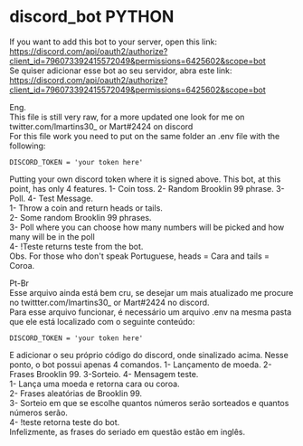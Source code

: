 # discord_bot PYTHON
If you want to add this bot to your server, open this link: https://discord.com/api/oauth2/authorize?client_id=796073392415572049&permissions=6425602&scope=bot  
Se quiser adicionar esse bot ao seu servidor, abra este link: https://discord.com/api/oauth2/authorize?client_id=796073392415572049&permissions=6425602&scope=bot


Eng.  
This file is still very raw, for a more updated one look for me on twitter.com/lmartins30_ or Mart#2424 on discord    
For this file work you need to put on the same folder an .env file with the following:   
  
    DISCORD_TOKEN = 'your token here'   

Putting your own discord token where it is signed above.
This bot, at this point, has only 4 features. 1- Coin toss. 2- Random Brooklin 99 phrase. 3- Poll. 4- Test Message.  
1- Throw a coin and return heads or tails.  
2- Some random Brooklin 99 phrases.  
3- Poll where you can choose how many numbers will be picked and how many will be in the poll  
4- !Teste returns teste from the bot.  
Obs. For those who don't speak Portuguese, heads = Cara and tails = Coroa.

Pt-Br  
Esse arquivo ainda está bem cru, se desejar um mais atualizado me procure no twittter.com/lmartins30_ or Mart#2424 no discord.  
Para esse arquivo funcionar, é necessário um arquivo .env na mesma pasta que ele está localizado com o seguinte conteúdo:

    DISCORD_TOKEN = 'your token here' 

E adicionar o seu próprio código do discord, onde sinalizado acima.
Nesse ponto, o bot possui apenas 4 comandos. 1- Lançamento de moeda. 2- Frases Brooklin 99. 3-Sorteio. 4- Mensagem teste.  
1- Lança uma moeda e retorna cara ou coroa.  
2- Frases aleatórias de Brooklin 99.  
3- Sorteio em que se escolhe quantos números serão sorteados e quantos números serão.  
4- !teste retorna teste do bot.  
Infelizmente, as frases do seriado em questão estão em inglês.  
